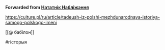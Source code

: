 **Forwarded from [Нататнік Набліжэння](https://t.me/c/1417989827/2436)**

https://culture.pl/ru/article/tadeush-iz-polshi-mezhdunarodnaya-istoriya-samogo-polskogo-imeni

[[@ бабілон]]

#гісторыя